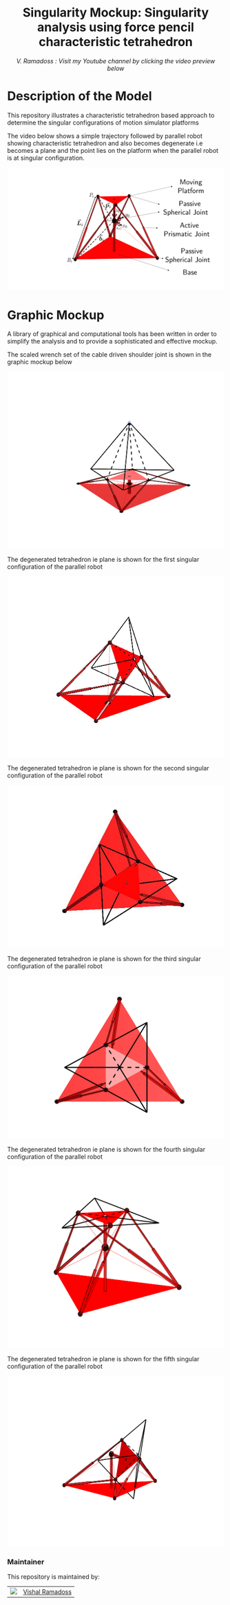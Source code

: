 <h1 align="center">
Singularity Mockup: Singularity analysis using force pencil characteristic tetrahedron  </h1>
<div align="center">
<i>
V. Ramadoss : Visit my Youtube channel by clicking the video preview below
</i>
</div>

# Description of the Model

This repository illustrates a characteristic tetrahedron based approach to determine the singular configurations of motion simulator platforms

<p align="center">

The video below shows a simple trajectory followed by parallel robot showing characteristic tetrahedron and also becomes degenerate i.e becomes a plane and the point lies on the platform when the parallel robot is at singular configuration.

[![Watch more trajectory videos](https://github.com/austinvishal/Singular/blob/main/assets/basefigurepkm.jpg)](https://github.com/austinvishal/Singular/blob/main/videos/singulartetrahedron.mp4)

# Graphic Mockup

A library of graphical and computational tools has been written in order to simplify the analysis and to provide a sophisticated and effective mockup. 
</p>

<p align="center">

The scaled wrench set of the cable driven shoulder joint is shown in the graphic mockup below

![](https://github.com/austinvishal/Singular/blob/main/assets/tetrahedronsingular.png)

The degenerated tetrahedron ie plane is shown for the first singular configuration of the parallel robot

![](https://github.com/austinvishal/Singular/blob/main/assets/sing1.jpg)

The degenerated tetrahedron ie plane is shown for the second singular configuration of the parallel robot

![](https://github.com/austinvishal/Singular/blob/main/assets/sing2.jpg)

The degenerated tetrahedron ie plane is shown for the third singular configuration of the parallel robot

![](https://github.com/austinvishal/Singular/blob/main/assets/sing3.jpg)

The degenerated tetrahedron ie plane is shown for the fourth singular configuration of the parallel robot

![](https://github.com/austinvishal/Singular/blob/main/assets/sing4.png)

The degenerated tetrahedron ie plane is shown for the fifth singular configuration of the parallel robot

![](https://github.com/austinvishal/Singular/blob/main/assets/sing5.png)


</p>

### Maintainer

This repository is maintained by:

| | |
|:---:|:---:|
| [<img src="https://github.com/austinvishal.png" width="40">](https://github.com/austinvishal) | [Vishal Ramadoss](https://github.com/austinvishal) |

